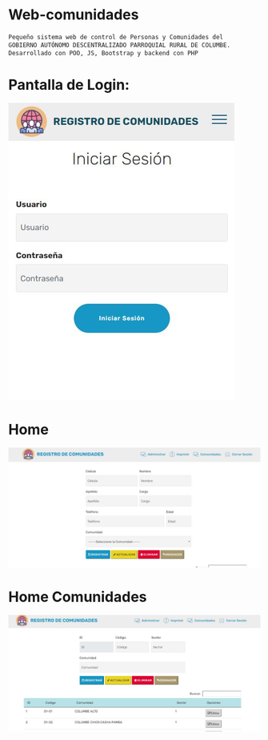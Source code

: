 # Web-comunidades
```
Pequeño sistema web de control de Personas y Comunidades del 
GOBIERNO AUTÓNOMO DESCENTRALIZADO PARROQUIAL RURAL DE COLUMBE. 
Desarrollado con POO, JS, Bootstrap y backend con PHP
```

# Pantalla de Login:
![](Screenshot/login.JPG)

# Home 
![](Screenshot/home.JPG)

# Home Comunidades
![](Screenshot/home-comunidad.JPG)

